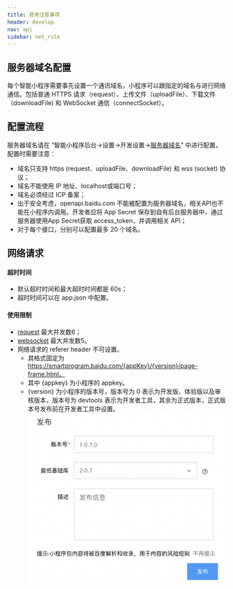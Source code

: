 ```yaml
---
title: 使用注意事项
header: develop
nav: api
sidebar: net_rule
---
```

## 服务器域名配置
每个智能小程序需要事先设置一个通讯域名，小程序可以跟指定的域名与进行网络通信。包括普通 HTTPS 请求（request）、上传文件（uploadFile）、下载文件（downloadFile) 和 WebSocket 通信（connectSocket）。
## 配置流程
服务器域名请在 “智能小程序后台->设置->开发设置-><a href="https://smartprogram.baidu.com/mappconsole/main/set?tabCur=1">服务器域名</a>” 中进行配置，配置时需要注意：
*    域名只支持 https (request、uploadFile、downloadFile) 和 wss (socket) 协议；
*    域名不能使用 IP 地址、localhost或端口号；
*    域名必须经过 ICP 备案；
*    出于安全考虑，openapi.baidu.com 不能被配置为服务器域名，相关API也不能在小程序内调用。开发者应将 App Secret 保存到自有后台服务器中，通过服务器使用App Secret获取 access_token，并调用相关 API；
*    对于每个接口，分别可以配置最多 20 个域名。
## 网络请求
#### 超时时间
* 默认超时时间和最大超时时间都是 60s；
* 超时时间可以在 app.json 中配置。
#### 使用限制  
* [request](https://smartprogram.baidu.com/docs/develop/api/net_request/#swan-request/) 最大并发数6；
* [websocket](https://smartprogram.baidu.com/docs/develop/api/net_websocket/) 最大并发数5。
* 网络请求的 referer header 不可设置。
    * 其格式固定为 https://smartprogram.baidu.com/{appKey}/{version}/page-frame.html。
    * 其中 {appkey} 为小程序的 appkey。
    * {version} 为小程序的版本号，版本号为 0 表示为开发版、体验版以及审核版本，版本号为 devtools 表示为开发者工具，其余为正式版本，正式版本号发布前在开发者工具中设置。
    ![图片](../../../img/min-swan-version.png)